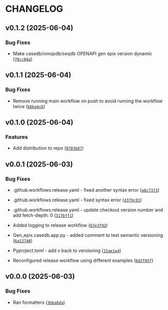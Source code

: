 # CHANGELOG

<!-- version list -->

## v0.1.2 (2025-06-04)

### Bug Fixes

- Make casedb/omopdb/seqdb OPENAPI gen epix version dynamic
  ([`78cc66a`](https://github.com/RIVM-bioinformatics/gen-epix-api/commit/78cc66a72efd980014f23b1df073fda6783d9564))


## v0.1.1 (2025-06-04)

### Bug Fixes

- Remove running main workflow on push to avoid running the workflow twice
  ([`b8ba4cb`](https://github.com/RIVM-bioinformatics/gen-epix-api/commit/b8ba4cb138f8c694e3dc34b7b6fac67988cb678d))


## v0.1.0 (2025-06-04)

### Features

- Add distribution to repo
  ([`0703b87`](https://github.com/RIVM-bioinformatics/gen-epix-api/commit/0703b87c8fb670a32309c3d89e24584c033b1055))


## v0.0.1 (2025-06-03)

### Bug Fixes

- .github.workflows.release.yaml - fixed another syntax error
  ([`a6c7371`](https://github.com/RIVM-bioinformatics/gen-epix-api/commit/a6c7371227308aa94fb95ab6451989419a6d4d26))

- .github.workflows.release.yaml - fixed syntax error
  ([`d379c01`](https://github.com/RIVM-bioinformatics/gen-epix-api/commit/d379c01d0913b4ea83da250e5817396a61a24ae6))

- .github.workflows.release.yaml - update checkout version number and add fetch-depth: 0
  ([`317bff1`](https://github.com/RIVM-bioinformatics/gen-epix-api/commit/317bff199dd44ad391ab44b49f499b7cf6a61723))

- Added logging to release workflow
  ([`67e3f92`](https://github.com/RIVM-bioinformatics/gen-epix-api/commit/67e3f928a3bc96ffb4b6a868ba42d9fcc4d15fc8))

- Gen_epix.casedb.app.py - added comment to test semantic versioning
  ([`6a12740`](https://github.com/RIVM-bioinformatics/gen-epix-api/commit/6a12740fa1aeed18a340d27e224efbec30b63a6c))

- Pyproject.toml - add v back to versioning
  ([`15ae1a4`](https://github.com/RIVM-bioinformatics/gen-epix-api/commit/15ae1a4d03c85ae471d9027b822d80c5f5c7f621))

- Reconfigured release workflow using different examples
  ([`8d2f05f`](https://github.com/RIVM-bioinformatics/gen-epix-api/commit/8d2f05f17412fb8c8fc63eac7f282ccc635bef2d))


## v0.0.0 (2025-06-03)

### Bug Fixes

- Ran formatters
  ([`3bba8da`](https://github.com/RIVM-bioinformatics/gen-epix-api/commit/3bba8da4681a9335b37ef8cbebc551634ef12eb9))
